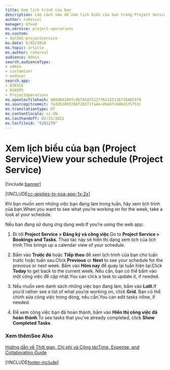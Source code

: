 ```yaml
---
title: Xem lịch trình của bạn
description: Làm cách nào để xem lịch biểu của bạn trong Project Service
author: ruhercul
manager: kfend
ms.service: project-operations
ms.custom:
- dyn365-projectservice
ms.date: 8/03/2018
ms.topic: article
ms.author: ruhercul
audience: Admin
search.audienceType:
- admin
- customizer
- enduser
search.app:
- D365CE
- D365PS
- ProjectOperations
ms.openlocfilehash: 800d04244fcdb745d7512ffb11551367364053f6
ms.sourcegitcommit: fa32b1893286f20271fa4ec4be8fc68bd135f53c
ms.translationtype: HT
ms.contentlocale: vi-VN
ms.lasthandoff: 02/15/2021
ms.locfileid: "5281279"
---
```

# <a name="view-your-schedule-project-service"></a><span data-ttu-id="5f762-103">Xem lịch biểu của bạn (Project Service)</span><span class="sxs-lookup"><span data-stu-id="5f762-103">View your schedule (Project Service)</span></span>

[!include [banner](../includes/psa-now-project-operations.md)]

[!INCLUDE[cc-applies-to-psa-app-1x-2x](../includes/cc-applies-to-psa-app-1x-2x.md)]

<span data-ttu-id="5f762-104">Khi bạn muốn xem những việc bạn đang làm trong tuần, hãy xem lịch trình của bạn.</span><span class="sxs-lookup"><span data-stu-id="5f762-104">When you want to see what you’re working on for the week, take a look at your schedule.</span></span>  
  
 <span data-ttu-id="5f762-105">Nếu bạn đang sử dụng ứng dụng web:</span><span class="sxs-lookup"><span data-stu-id="5f762-105">If you’re using the web app:</span></span>  
  
1.  <span data-ttu-id="5f762-106">Đi tới **Project Service > Đăng ký và công việc**.</span><span class="sxs-lookup"><span data-stu-id="5f762-106">Go to **Project Service > Bookings and Tasks**.</span></span> <span data-ttu-id="5f762-107">Thao tác này sẽ hiển thị dạng xem lịch của lịch trình.</span><span class="sxs-lookup"><span data-stu-id="5f762-107">This brings up a calendar view of your schedule.</span></span>  
  
2.  <span data-ttu-id="5f762-108">Bấm vào **Trước đó** hoặc **Tiếp theo** để xem lịch trình của bạn cho tuần trước hoặc tuần sau.</span><span class="sxs-lookup"><span data-stu-id="5f762-108">Click **Previous** or **Next** to see your schedule for the previous or next week.</span></span> <span data-ttu-id="5f762-109">Bấm vào **Hôm nay** để quay lại tuần hiện tại.</span><span class="sxs-lookup"><span data-stu-id="5f762-109">Click **Today** to get back to the current week.</span></span> <span data-ttu-id="5f762-110">Nếu cần, bạn có thể bấm vào một công việc để cập nhật.</span><span class="sxs-lookup"><span data-stu-id="5f762-110">You can click a task to update it, if needed.</span></span>  
  
3.  <span data-ttu-id="5f762-111">Nếu muốn xem danh sách những việc bạn đang làm, bấm vào **Lưới**.</span><span class="sxs-lookup"><span data-stu-id="5f762-111">If you’d rather see a list of what you’re working on, click **Grid**.</span></span> <span data-ttu-id="5f762-112">Bạn có thể chỉnh sửa công việc trong dòng, nếu cần.</span><span class="sxs-lookup"><span data-stu-id="5f762-112">You can edit tasks inline, if needed.</span></span>  
  
4.  <span data-ttu-id="5f762-113">Để xem công việc bạn đã hoàn thành, bấm vào **Hiển thị công việc đã hoàn thành**.</span><span class="sxs-lookup"><span data-stu-id="5f762-113">To see tasks that you’ve already completed, click **Show Completed Tasks**.</span></span>  
  
### <a name="see-also"></a><span data-ttu-id="5f762-114">Xem thêm</span><span class="sxs-lookup"><span data-stu-id="5f762-114">See Also</span></span>  
 [<span data-ttu-id="5f762-115">Hướng dẫn về Thời gian, Chi phí và Cộng tác</span><span class="sxs-lookup"><span data-stu-id="5f762-115">Time, Expense, and Collaboration Guide</span></span>](../psa/time-expense-collaboration-guide.md)


[!INCLUDE[footer-include](../includes/footer-banner.md)]